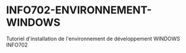 # INFO702-ENVIRONNEMENT-WINDOWS
Tutoriel d'installation de l'environnement de développement WINDOWS INFO702
